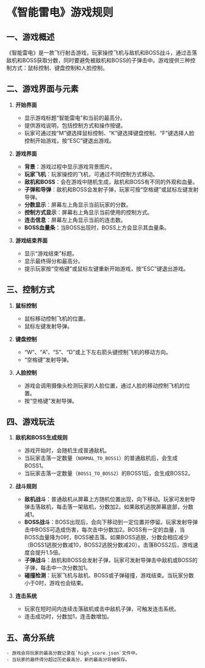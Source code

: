 # 《智能雷电》游戏规则

## 一、游戏概述
《智能雷电》是一款飞行射击游戏，玩家操控飞机与敌机和BOSS战斗，通过击落敌机和BOSS获取分数，同时要避免被敌机和BOSS的子弹击中。游戏提供三种控制方式：鼠标控制、键盘控制和人脸控制。

## 二、游戏界面与元素
1. **开始界面**
    - 显示游戏标题“智能雷电”和当前的最高分。
    - 提供游戏说明，包括控制方式和操作按键。
    - 玩家可通过按“M”键选择鼠标控制、“K”键选择键盘控制、“F”键选择人脸控制开始游戏，按“ESC”键退出游戏。

2. **游戏界面**
    - **背景**：游戏过程中显示游戏背景图片。
    - **玩家飞机**：玩家操控的飞机，可通过不同控制方式移动。
    - **敌机和BOSS**：会在游戏中随机生成，敌机和BOSS有不同的外观和血量。
    - **子弹和导弹**：敌机和BOSS会发射子弹，玩家可按“空格键”或鼠标左键发射导弹。
    - **分数显示**：屏幕左上角显示当前玩家的分数。
    - **控制方式显示**：屏幕右上角显示当前使用的控制方式。
    - **连击信息**：屏幕左上角显示当前的连击数。
    - **BOSS血量条**：当BOSS出现时，BOSS上方会显示其血量条。

3. **游戏结束界面**
    - 显示“游戏结束”标题。
    - 显示最终得分和最高分。
    - 提示玩家按“空格键”或鼠标左键重新开始游戏，按“ESC”键退出游戏。

## 三、控制方式
1. **鼠标控制**
    - 鼠标移动控制飞机的位置。
    - 鼠标左键发射导弹。

2. **键盘控制**
    - “W”、“A”、“S”、“D”或上下左右箭头键控制飞机的移动方向。
    - “空格键”发射导弹。

3. **人脸控制**
    - 游戏会调用摄像头检测玩家的人脸位置，通过人脸的移动控制飞机的位置。
    - 按“空格键”发射导弹。

## 四、游戏玩法
1. **敌机和BOSS生成规则**
    - 游戏开始时，会随机生成普通敌机。
    - 当玩家击落一定数量（`NORMAL_TO_BOSS1`）的普通敌机后，会生成BOSS1。
    - 当玩家击落一定数量（`BOSS1_TO_BOSS2`）的BOSS1后，会生成BOSS2。

2. **战斗规则**
    - **敌机战斗**：普通敌机从屏幕上方随机位置出现，向下移动。玩家可发射导弹击落敌机，每击落一架敌机，分数加2。如果敌机逃脱屏幕底部，分数减1。
    - **BOSS战斗**：BOSS出现后，会向下移动到一定位置并停留。玩家发射导弹击中BOSS可造成伤害，每次击中分数加2。BOSS有一定的血量，当BOSS血量降为0时，BOSS被击落。如果BOSS逃脱，分数会相应减少（BOSS1逃脱分数减10，BOSS2逃脱分数减20）。击落BOSS2后，游戏速度会提升1.5倍。
    - **子弹战斗**：敌机和BOSS会发射子弹，玩家可发射导弹击中敌机或BOSS的子弹，每击中一次分数加1。
    - **碰撞检测**：玩家飞机与敌机、BOSS或子弹碰撞，游戏结束。当玩家分数小于0时，游戏也会结束。

3. **连击系统**
    - 玩家在短时间内连续击落敌机或击中敌机子弹，可触发连击系统。
    - 连击成功时，分数加1，连击数增加。

## 五、高分系统
    - 游戏会将玩家的最高分数记录在`high_score.json`文件中。
    - 当玩家的最终得分超过历史最高分，新的最高分将被保存。